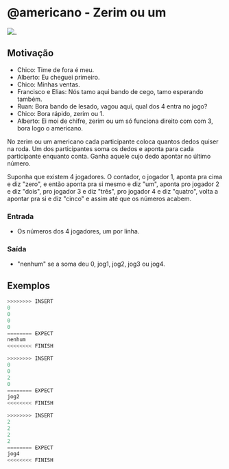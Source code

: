 # @americano - Zerim ou um

![_](https://raw.githubusercontent.com/qxcodefup/arcade/master/base/americano/cover.jpg)

## Motivação

- Chico: Time de fora é meu.
- Alberto: Eu cheguei primeiro.
- Chico: Minhas ventas.
- Francisco e Elias: Nós tamo aqui bando de cego, tamo esperando também.
- Ruan: Bora bando de lesado, vagou aqui, qual dos 4 entra no jogo?
- Chico: Bora rápido, zerim ou 1.
- Alberto: Ei moi de chifre, zerim ou um só funciona direito com com 3, bora logo o americano.

No zerim ou um americano cada participante coloca quantos dedos quiser na roda. Um dos participantes soma os dedos e aponta para cada participante enquanto conta. Ganha aquele cujo dedo apontar no último número.

Suponha que existem 4 jogadores. O contador, o jogador 1, aponta pra cima e diz "zero", e então aponta pra si mesmo e diz "um", aponta pro jogador 2 e diz "dois", pro jogador 3 e diz "três", pro jogador 4 e diz "quatro", volta a apontar pra si e diz "cinco" e assim até que os números acabem.

### Entrada

- Os números dos 4 jogadores, um por linha.

### Saída

- "nenhum" se a soma deu 0, jog1, jog2, jog3 ou jog4.

## Exemplos

``` py
>>>>>>>> INSERT
0
0
0
0
======== EXPECT
nenhum
<<<<<<<< FINISH
```

```py
>>>>>>>> INSERT
0
0
2
0
======== EXPECT
jog2
<<<<<<<< FINISH
```

```py
>>>>>>>> INSERT
2
2
2
2
======== EXPECT
jog4
<<<<<<<< FINISH
```
